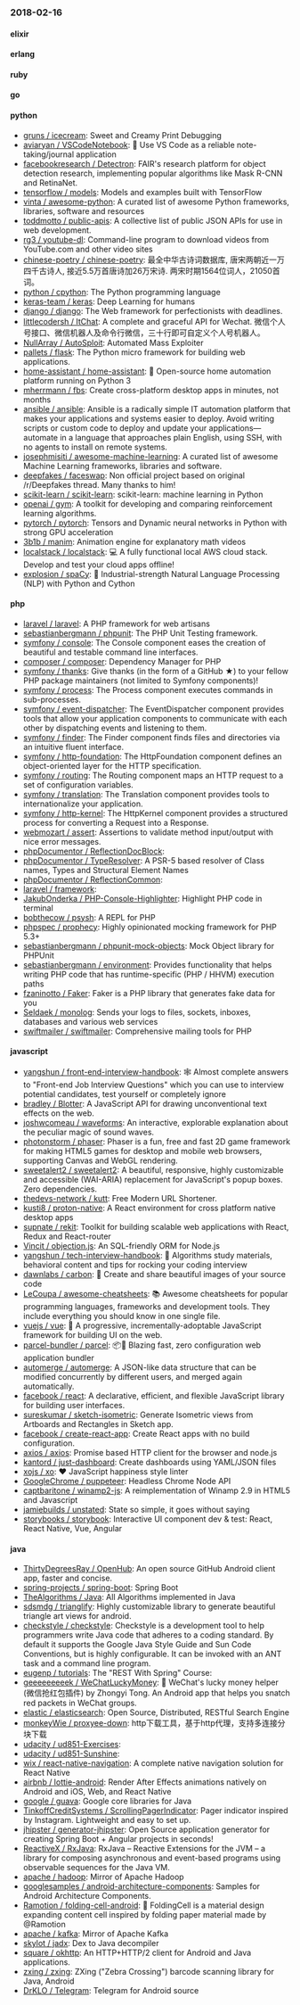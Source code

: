 ### 2018-02-16

#### elixir


#### erlang


#### ruby


#### go


#### python

* [gruns / icecream](https://github.com/gruns/icecream):  Sweet and Creamy Print Debugging
* [aviaryan / VSCodeNotebook](https://github.com/aviaryan/VSCodeNotebook):  📝 Use VS Code as a reliable note-taking/journal application
* [facebookresearch / Detectron](https://github.com/facebookresearch/Detectron):  FAIR's research platform for object detection research, implementing popular algorithms like Mask R-CNN and RetinaNet.
* [tensorflow / models](https://github.com/tensorflow/models):  Models and examples built with TensorFlow
* [vinta / awesome-python](https://github.com/vinta/awesome-python):  A curated list of awesome Python frameworks, libraries, software and resources
* [toddmotto / public-apis](https://github.com/toddmotto/public-apis):  A collective list of public JSON APIs for use in web development.
* [rg3 / youtube-dl](https://github.com/rg3/youtube-dl):  Command-line program to download videos from YouTube.com and other video sites
* [chinese-poetry / chinese-poetry](https://github.com/chinese-poetry/chinese-poetry):  最全中华古诗词数据库, 唐宋两朝近一万四千古诗人, 接近5.5万首唐诗加26万宋诗. 两宋时期1564位词人，21050首词。
* [python / cpython](https://github.com/python/cpython):  The Python programming language
* [keras-team / keras](https://github.com/keras-team/keras):  Deep Learning for humans
* [django / django](https://github.com/django/django):  The Web framework for perfectionists with deadlines.
* [littlecodersh / ItChat](https://github.com/littlecodersh/ItChat):  A complete and graceful API for Wechat. 微信个人号接口、微信机器人及命令行微信，三十行即可自定义个人号机器人。
* [NullArray / AutoSploit](https://github.com/NullArray/AutoSploit):  Automated Mass Exploiter
* [pallets / flask](https://github.com/pallets/flask):  The Python micro framework for building web applications.
* [home-assistant / home-assistant](https://github.com/home-assistant/home-assistant):  🏡 Open-source home automation platform running on Python 3
* [mherrmann / fbs](https://github.com/mherrmann/fbs):  Create cross-platform desktop apps in minutes, not months
* [ansible / ansible](https://github.com/ansible/ansible):  Ansible is a radically simple IT automation platform that makes your applications and systems easier to deploy. Avoid writing scripts or custom code to deploy and update your applications— automate in a language that approaches plain English, using SSH, with no agents to install on remote systems.
* [josephmisiti / awesome-machine-learning](https://github.com/josephmisiti/awesome-machine-learning):  A curated list of awesome Machine Learning frameworks, libraries and software.
* [deepfakes / faceswap](https://github.com/deepfakes/faceswap):  Non official project based on original /r/Deepfakes thread. Many thanks to him!
* [scikit-learn / scikit-learn](https://github.com/scikit-learn/scikit-learn):  scikit-learn: machine learning in Python
* [openai / gym](https://github.com/openai/gym):  A toolkit for developing and comparing reinforcement learning algorithms.
* [pytorch / pytorch](https://github.com/pytorch/pytorch):  Tensors and Dynamic neural networks in Python with strong GPU acceleration
* [3b1b / manim](https://github.com/3b1b/manim):  Animation engine for explanatory math videos
* [localstack / localstack](https://github.com/localstack/localstack):  💻 A fully functional local AWS cloud stack. Develop and test your cloud apps offline!
* [explosion / spaCy](https://github.com/explosion/spaCy):  💫 Industrial-strength Natural Language Processing (NLP) with Python and Cython

#### php

* [laravel / laravel](https://github.com/laravel/laravel):  A PHP framework for web artisans
* [sebastianbergmann / phpunit](https://github.com/sebastianbergmann/phpunit):  The PHP Unit Testing framework.
* [symfony / console](https://github.com/symfony/console):  The Console component eases the creation of beautiful and testable command line interfaces.
* [composer / composer](https://github.com/composer/composer):  Dependency Manager for PHP
* [symfony / thanks](https://github.com/symfony/thanks):  Give thanks (in the form of a GitHub ★) to your fellow PHP package maintainers (not limited to Symfony components)!
* [symfony / process](https://github.com/symfony/process):  The Process component executes commands in sub-processes.
* [symfony / event-dispatcher](https://github.com/symfony/event-dispatcher):  The EventDispatcher component provides tools that allow your application components to communicate with each other by dispatching events and listening to them.
* [symfony / finder](https://github.com/symfony/finder):  The Finder component finds files and directories via an intuitive fluent interface.
* [symfony / http-foundation](https://github.com/symfony/http-foundation):  The HttpFoundation component defines an object-oriented layer for the HTTP specification.
* [symfony / routing](https://github.com/symfony/routing):  The Routing component maps an HTTP request to a set of configuration variables.
* [symfony / translation](https://github.com/symfony/translation):  The Translation component provides tools to internationalize your application.
* [symfony / http-kernel](https://github.com/symfony/http-kernel):  The HttpKernel component provides a structured process for converting a Request into a Response.
* [webmozart / assert](https://github.com/webmozart/assert):  Assertions to validate method input/output with nice error messages.
* [phpDocumentor / ReflectionDocBlock](https://github.com/phpDocumentor/ReflectionDocBlock):  
* [phpDocumentor / TypeResolver](https://github.com/phpDocumentor/TypeResolver):  A PSR-5 based resolver of Class names, Types and Structural Element Names
* [phpDocumentor / ReflectionCommon](https://github.com/phpDocumentor/ReflectionCommon):  
* [laravel / framework](https://github.com/laravel/framework):  
* [JakubOnderka / PHP-Console-Highlighter](https://github.com/JakubOnderka/PHP-Console-Highlighter):  Highlight PHP code in terminal
* [bobthecow / psysh](https://github.com/bobthecow/psysh):  A REPL for PHP
* [phpspec / prophecy](https://github.com/phpspec/prophecy):  Highly opinionated mocking framework for PHP 5.3+
* [sebastianbergmann / phpunit-mock-objects](https://github.com/sebastianbergmann/phpunit-mock-objects):  Mock Object library for PHPUnit
* [sebastianbergmann / environment](https://github.com/sebastianbergmann/environment):  Provides functionality that helps writing PHP code that has runtime-specific (PHP / HHVM) execution paths
* [fzaninotto / Faker](https://github.com/fzaninotto/Faker):  Faker is a PHP library that generates fake data for you
* [Seldaek / monolog](https://github.com/Seldaek/monolog):  Sends your logs to files, sockets, inboxes, databases and various web services
* [swiftmailer / swiftmailer](https://github.com/swiftmailer/swiftmailer):  Comprehensive mailing tools for PHP

#### javascript

* [yangshun / front-end-interview-handbook](https://github.com/yangshun/front-end-interview-handbook):  🕸 Almost complete answers to "Front-end Job Interview Questions" which you can use to interview potential candidates, test yourself or completely ignore
* [bradley / Blotter](https://github.com/bradley/Blotter):  A JavaScript API for drawing unconventional text effects on the web.
* [joshwcomeau / waveforms](https://github.com/joshwcomeau/waveforms):  An interactive, explorable explanation about the peculiar magic of sound waves.
* [photonstorm / phaser](https://github.com/photonstorm/phaser):  Phaser is a fun, free and fast 2D game framework for making HTML5 games for desktop and mobile web browsers, supporting Canvas and WebGL rendering.
* [sweetalert2 / sweetalert2](https://github.com/sweetalert2/sweetalert2):  A beautiful, responsive, highly customizable and accessible (WAI-ARIA) replacement for JavaScript's popup boxes. Zero dependencies.
* [thedevs-network / kutt](https://github.com/thedevs-network/kutt):  Free Modern URL Shortener.
* [kusti8 / proton-native](https://github.com/kusti8/proton-native):  A React environment for cross platform native desktop apps
* [supnate / rekit](https://github.com/supnate/rekit):  Toolkit for building scalable web applications with React, Redux and React-router
* [Vincit / objection.js](https://github.com/Vincit/objection.js):  An SQL-friendly ORM for Node.js
* [yangshun / tech-interview-handbook](https://github.com/yangshun/tech-interview-handbook):  💯 Algorithms study materials, behavioral content and tips for rocking your coding interview
* [dawnlabs / carbon](https://github.com/dawnlabs/carbon):  🎨 Create and share beautiful images of your source code
* [LeCoupa / awesome-cheatsheets](https://github.com/LeCoupa/awesome-cheatsheets):  📚 Awesome cheatsheets for popular programming languages, frameworks and development tools. They include everything you should know in one single file.
* [vuejs / vue](https://github.com/vuejs/vue):  🖖 A progressive, incrementally-adoptable JavaScript framework for building UI on the web.
* [parcel-bundler / parcel](https://github.com/parcel-bundler/parcel):  📦🚀 Blazing fast, zero configuration web application bundler
* [automerge / automerge](https://github.com/automerge/automerge):  A JSON-like data structure that can be modified concurrently by different users, and merged again automatically.
* [facebook / react](https://github.com/facebook/react):  A declarative, efficient, and flexible JavaScript library for building user interfaces.
* [sureskumar / sketch-isometric](https://github.com/sureskumar/sketch-isometric):  Generate Isometric views from Artboards and Rectangles in Sketch app.
* [facebook / create-react-app](https://github.com/facebook/create-react-app):  Create React apps with no build configuration.
* [axios / axios](https://github.com/axios/axios):  Promise based HTTP client for the browser and node.js
* [kantord / just-dashboard](https://github.com/kantord/just-dashboard):  Create dashboards using YAML/JSON files
* [xojs / xo](https://github.com/xojs/xo):  ❤️ JavaScript happiness style linter
* [GoogleChrome / puppeteer](https://github.com/GoogleChrome/puppeteer):  Headless Chrome Node API
* [captbaritone / winamp2-js](https://github.com/captbaritone/winamp2-js):  A reimplementation of Winamp 2.9 in HTML5 and Javascript
* [jamiebuilds / unstated](https://github.com/jamiebuilds/unstated):  State so simple, it goes without saying
* [storybooks / storybook](https://github.com/storybooks/storybook):  Interactive UI component dev & test: React, React Native, Vue, Angular

#### java

* [ThirtyDegreesRay / OpenHub](https://github.com/ThirtyDegreesRay/OpenHub):  An open source GitHub Android client app, faster and concise.
* [spring-projects / spring-boot](https://github.com/spring-projects/spring-boot):  Spring Boot
* [TheAlgorithms / Java](https://github.com/TheAlgorithms/Java):  All Algorithms implemented in Java
* [sdsmdg / trianglify](https://github.com/sdsmdg/trianglify):  Highly customizable library to generate beautiful triangle art views for android.
* [checkstyle / checkstyle](https://github.com/checkstyle/checkstyle):  Checkstyle is a development tool to help programmers write Java code that adheres to a coding standard. By default it supports the Google Java Style Guide and Sun Code Conventions, but is highly configurable. It can be invoked with an ANT task and a command line program.
* [eugenp / tutorials](https://github.com/eugenp/tutorials):  The "REST With Spring" Course:
* [geeeeeeeeek / WeChatLuckyMoney](https://github.com/geeeeeeeeek/WeChatLuckyMoney):  💸 WeChat's lucky money helper (微信抢红包插件) by Zhongyi Tong. An Android app that helps you snatch red packets in WeChat groups.
* [elastic / elasticsearch](https://github.com/elastic/elasticsearch):  Open Source, Distributed, RESTful Search Engine
* [monkeyWie / proxyee-down](https://github.com/monkeyWie/proxyee-down):  http下载工具，基于http代理，支持多连接分块下载
* [udacity / ud851-Exercises](https://github.com/udacity/ud851-Exercises):  
* [udacity / ud851-Sunshine](https://github.com/udacity/ud851-Sunshine):  
* [wix / react-native-navigation](https://github.com/wix/react-native-navigation):  A complete native navigation solution for React Native
* [airbnb / lottie-android](https://github.com/airbnb/lottie-android):  Render After Effects animations natively on Android and iOS, Web, and React Native
* [google / guava](https://github.com/google/guava):  Google core libraries for Java
* [TinkoffCreditSystems / ScrollingPagerIndicator](https://github.com/TinkoffCreditSystems/ScrollingPagerIndicator):  Pager indicator inspired by Instagram. Lightweight and easy to set up.
* [jhipster / generator-jhipster](https://github.com/jhipster/generator-jhipster):  Open Source application generator for creating Spring Boot + Angular projects in seconds!
* [ReactiveX / RxJava](https://github.com/ReactiveX/RxJava):  RxJava – Reactive Extensions for the JVM – a library for composing asynchronous and event-based programs using observable sequences for the Java VM.
* [apache / hadoop](https://github.com/apache/hadoop):  Mirror of Apache Hadoop
* [googlesamples / android-architecture-components](https://github.com/googlesamples/android-architecture-components):  Samples for Android Architecture Components.
* [Ramotion / folding-cell-android](https://github.com/Ramotion/folding-cell-android):  📃 FoldingCell is a material design expanding content cell inspired by folding paper material made by @Ramotion
* [apache / kafka](https://github.com/apache/kafka):  Mirror of Apache Kafka
* [skylot / jadx](https://github.com/skylot/jadx):  Dex to Java decompiler
* [square / okhttp](https://github.com/square/okhttp):  An HTTP+HTTP/2 client for Android and Java applications.
* [zxing / zxing](https://github.com/zxing/zxing):  ZXing ("Zebra Crossing") barcode scanning library for Java, Android
* [DrKLO / Telegram](https://github.com/DrKLO/Telegram):  Telegram for Android source
